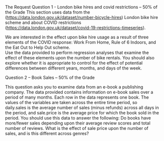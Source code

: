 The Request 
Question 1 - London bike hires and covid restrictions – 50% of the Grade 
This section uses data from the (https://data.london.gov.uk/dataset/number-bicycle-hires) London bike hire scheme 
and about COVID restrictions 
(https://data.london.gov.uk/dataset/covid-19-restrictions-timeseries). 

We are interested in the effect upon bike hire usage as a result of three elements of the COVID 
response: Work From Home, Rule of 6 Indoors, and the Eat Out to Help Out scheme.  
Use the data provided to perform regression analyses that examine the effect of these elements upon 
the number of bike rentals. You should also explore whether it is appropriate to control for the effect 
of potential differences between different years, months, and days of the week. 

Question 2 – Book Sales – 50% of the Grade 

This question asks you to examine data from an e-book a publishing company. 
The data provided contains information on e-book sales over a period of many months. Each row in 
the data represents one book. The values of the variables are taken across the entire time period, so 
daily.sales is the average number of sales (minus refunds) across all days in the period, and sale.price 
is the average price for which the book sold in the period. 
You should use this data to answer the following: 
Do books have more/fewer sales depending upon their average review scores and total number of 
reviews. 
What is the effect of sale price upon the number of sales, and is this different across genres?
